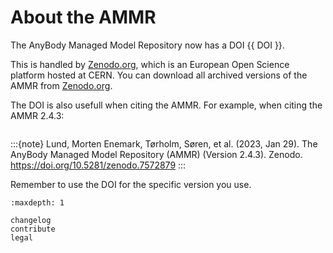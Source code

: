 # About the AMMR

The AnyBody Managed Model Repository now has a DOI {{ DOI }}.

This is handled by [Zenodo.org](https://zenodo.org/), which is an European Open Science platform hosted at CERN.
You can download all archived versions of the AMMR from [Zenodo.org](https://doi.org/10.5281/zenodo.1250764).

The DOI is also usefull when citing the AMMR. For example, when citing the AMMR 2.4.3:

```{rst-class} without-title
```

:::{note}
Lund, Morten Enemark, Tørholm, Søren, et al. (2023, Jan 29). The AnyBody Managed Model Repository (AMMR) (Version 2.4.3). Zenodo. <https://doi.org/10.5281/zenodo.7572879>
:::

Remember to use the DOI for the specific version you use.

```{toctree}
:maxdepth: 1

changelog
contribute
legal
```
